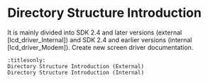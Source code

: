 # Directory Structure Introduction
It is mainly divided into SDK 2.4 and later versions (external [lcd_driver_Internal]) and SDK 2.4 and earlier versions (internal [lcd_driver_Modem]). Create new screen driver documentation.
```{toctree}
:titlesonly:
Directory Structure Introduction (External)
Directory Structure Introduction (Internal)
```